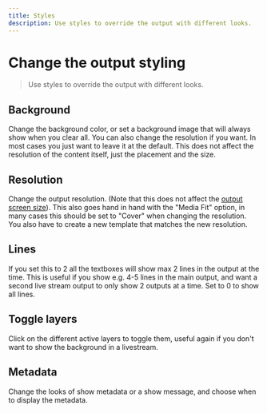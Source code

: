 ```yaml
---
title: Styles
description: Use styles to override the output with different looks.
---
```


# Change the output styling

> Use styles to override the output with different looks.

## Background

Change the background color, or set a background image that will always show when you clear all.
You can also change the resolution if you want. In most cases you just want to leave it at the default. This does not affect the resolution of the content itself, just the placement and the size.

## Resolution

Change the output resolution. (Note that this does not affect the [output screen size](./output#settings)).
This also goes hand in hand with the "Media Fit" option, in many cases this should be set to "Cover" when changing the resolution. You also have to create a new template that matches the new resolution.

## Lines

If you set this to 2 all the textboxes will show max 2 lines in the output at the time. This is useful if you show e.g. 4-5 lines in the main output, and want a second live stream output to only show 2 outputs at a time. Set to 0 to show all lines.

## Toggle layers

Click on the different active layers to toggle them, useful again if you don't want to show the background in a livestream.

## Metadata

Change the looks of show metadata or a show message, and choose when to display the metadata.
